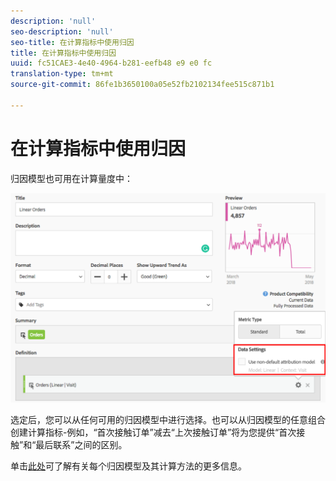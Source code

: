 ```yaml
---
description: 'null'
seo-description: 'null'
seo-title: 在计算指标中使用归因
title: 在计算指标中使用归因
uuid: fc51CAE3-4e40-4964-b281-eefb48 e9 e0 fc
translation-type: tm+mt
source-git-commit: 86fe1b3650100a05e52fb2102134fee515c871b1

---
```



# 在计算指标中使用归因

归因模型也可用在计算量度中：

![](assets/Calc_Metric_Settings.png)

选定后，您可以从任何可用的归因模型中进行选择。也可以从归因模型的任意组合创建计算指标-例如，“首次接触订单”减去“上次接触订单”将为您提供“首次接触”和“最后联系”之间的区别。

单击[此处](../../../analyze/analysis-workspace/attribution-iq/attribution.md#section_4B9E7F83AE0B451A992397E55C3F5871)可了解有关每个归因模型及其计算方法的更多信息。
